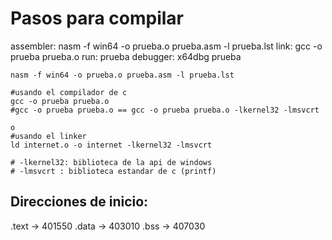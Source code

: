 # Pasos para compilar

assembler:  nasm -f win64 -o prueba.o prueba.asm -l prueba.lst
link:  gcc -o prueba prueba.o
run:  prueba
debugger: x64dbg prueba

```shell
nasm -f win64 -o prueba.o prueba.asm -l prueba.lst
```

```shell
#usando el compilador de c
gcc -o prueba prueba.o 
#gcc -o prueba prueba.o == gcc -o prueba prueba.o -lkernel32 -lmsvcrt 

o 
#usando el linker
ld internet.o -o internet -lkernel32 -lmsvcrt 

# -lkernel32: biblioteca de la api de windows 
# -lmsvcrt : biblioteca estandar de c (printf)
```

## Direcciones de inicio:

.text -> 401550
.data -> 403010
.bss -> 407030









